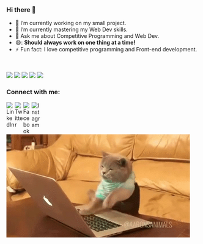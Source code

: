 ### Hi there 👋




<ul>
 <li>🔭 I’m currently working on my small project.</li>
 <li>🌱 I’m currently mastering  my Web Dev skills.</li>
 <li>💬 Ask me about Competitive Programming and Web Dev.</li>
 <li>😄: <b>Should always work on one thing at a time!</b>
 <li>⚡ Fun fact: I love competitive programming and Front-end development.
</ul>
<br>


<a href="https://www.codechef.com/users/longtimenoshe2"><img src="https://img.shields.io/badge/Codechef-1978-rgb(104,1,104)"></a>
<a href="https://codeforces.com/profile/kanisht_09"><img src="https://img.shields.io/badge/Codeforces-1266-rgb(28, 126, 28)"></a>
<a href="https://atcoder.jp/users/kanisht09"><img src="https://img.shields.io/badge/Atcoder-812-rgb(28, 126, 28)"></a>
<a href="https://leetcode.com/kanisht09/"><img src="https://img.shields.io/badge/Leetcode-1674-ff69b4"></a>
<a href="https://www.hackerearth.com/@kanisht09"><img src="https://img.shields.io/badge/Hackerearth-1360-green"></a>
<br>


### Connect with me:

[<img align="left" alt=" LinkedIn" width="22px" src="https://cdn.jsdelivr.net/npm/simple-icons@v3/icons/linkedin.svg" />][linkedin]
[<img align="left" alt=" Twitter" width="22px" src="https://cdn.jsdelivr.net/npm/simple-icons@v3/icons/twitter.svg" />][twitter]
[<img align="left" alt=" Facebook" width="22px" src="https://cdn.jsdelivr.net/npm/simple-icons@v3/icons/facebook.svg" />][facebook]
[<img align="left" alt=" Instagram" width="22px" src="https://cdn.jsdelivr.net/npm/simple-icons@v3/icons/instagram.svg" />][instagram]

<br>
<br>



[twitter]: https://twitter.com/AgarwalKanisht
[facebook]: https://www.facebook.com/kanisht.agarwal.1/
[linkedin]: https://www.linkedin.com/in/kanisht-agarwal-429772195/
[instagram]: https://www.instagram.com/kanishtagarwal/

<br>
<br>
<img align="center" alt="Cat" width="" src="https://github.com/kanisht09/kanisht09/blob/master/giphy%20(1).gif" />
